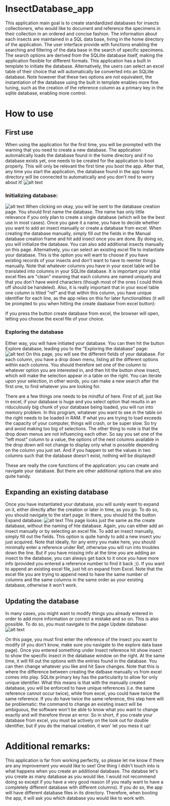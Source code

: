 # InsectDatabase_app
This application main goal is to create standardized databases for insects collectioners, who would like to document and reference the specimens in their collection in an ordered and concise fashion. The information about each insects are maintained in a SQL data base, living in the home directory of the application. The user interface provide with functions enabling the searching and filtering of the data base in the search of specific specimens. The search options are derived from the SQLlite database itself, making the application flexible for different formats. 
This application has a built in template to initiate the database. Alternatively, the users can select an excel table of their choice that will automatically be converted into an SQLlite database. Note however that these two options are not equivalent, the instantiation of the database using the built in template enables more fine tuning, such as the creation of the reference column as a primary key in the sqlite database, enabling more control. 

# How to use
## First use
When using the application for the first time, you will be prompted with the warning that you need to create a new database. The application automatically loads the database found in the home directory and if no database exists yet, one needs to be created for the application to boot properly. This will only be relevant the first time you boot the app. After that, any time you start the application, the database found in the app home directory will be connected to automatically and you don't ned to worry about it!
![alt text](https://github.com/AlexLepauvre/InsectDatabase_app/blob/main/Instructions_screenshots/First%20use.PNG)

### Initializing database:
![alt text](https://github.com/AlexLepauvre/InsectDatabase_app/blob/main/Instructions_screenshots/First%20database%20creation.PNG)
When clicking on okay, you will be sent to the database creation page. You should first name the database. The name has only little relevance if you only plan to create a single database (which will be the best use in most cases). Once you gave it a name, you have to decide whether you want to add an insect manually or create a database from excel. When creating the database manually, simply fill out the fields in the Manual database creation frame and hit add insect once you are done. By doing so, you will initialize the database. You can also add additional insects manually on this page. Alternatively, you can select an existing excel file to instantiate your database. This is the option you will want to choose if you have existing records of your insects and don't want to have to reenter things manually. Note that whatever columns you have in your excel table will be translated into columns in your SQLlite database. It is important your initial excel files are "clean" meaning that each columns are named uniquely and that you don't have weird characters (though most of the ones I could think off should be handeled). Also, it is really important that in your excel table one column is titled "ref" and that within this column, you have unique identifier for each line, as the app relies on this for later functionalities (it will be prompted to you when hitting the create daabase from excel button):  

If you press the button create database from excel, the browser will open, letting you choose the excel file of your choice. 

### Exploring the database
Either way, you will have initiated your database. You can then hit the button Explore database, leading you to the "Exploring the database" page:
![alt text](https://github.com/AlexLepauvre/InsectDatabase_app/blob/main/Instructions_screenshots/Exploring%20the%20database.PNG)
On this page, you will see the different fields of your database. For each column, you have a drop down menu, listing all the different options within each columns. You should therefore set one of the column to whatever option you are interested in, and then hit the button show insect, which will make the selection appear in a table on the right. You can iterate upon your selection, in other words, you can make a new search after the first one, to find whatever you are looking for.

There are a few things one needs to be mindful of here. First of all, just like in excel, if your database is huge and you select option that results in an riduculously big chunk of your database being loaded, you will run into memory problem. In this program, whatever you want to see in the table on the right needs to be loaded in RAM. If what you are trying to load exceeds the capacity of your computer, things will crash, or be super slow. So try and avoid making too big of selections. The other thing to note is that the drop down menus are not influencing each other. So say you set one of the "left most" column to a value, the options of the next columns available in the drop down will not change to display only what is possible depending on the column you just set. And if you happen to set the values in two columns such that the database doesn't exist, nothing will be displayed!

These are really the core functions of the application: you can create and navigate your database. But there are other additional options that are also quite handy. 

## Expanding an existing database
Once you have instantiated your database, you will surely want to expand on it, either directly after the creation or later in time, as you go. To do so, you should navigate to the start page. In there, you should hit the button Expand database:
![alt text](https://github.com/AlexLepauvre/InsectDatabase_app/blob/main/Instructions_screenshots/Expand%20databse.PNG)
This page looks just the same as the create database, without the naming of hte database. Again, you can either add an insect manually or by selecting an excel file. To add an insect manually, simply fill out the fields. This option is quite handy to add a new insect you just acquired. Note that ideally, for any entry you make here, you should minimally enter a reference under Ref, otherwise you will run into troubles down the line. But if you have missing info at the time you are adding an insect to the database, you can always get back to it once you have more info (provided you entered a reference number to find it back ;)). If you want to append an existing excel file, just hit on expand from Excel. Note that the excel file you are trying to append need to have the same number of columns and the same columns in the same order as your existing database, otherwise it won't work. 

## Updating the database
In many cases, you might want to modify things you already entered in order to add more information or correct a mistake and so on. This is also possible. To do so, you must navigate to the page Update database:
![alt text](https://github.com/AlexLepauvre/InsectDatabase_app/blob/main/Instructions_screenshots/Update%20database.PNG)

 On this page, you must first enter the reference of the insect you want to modify (if you don't know, make sure you navigate to the explore data base page). Once you entered something under Insect reference hit show insect to show the specific insect in the database window on the right. At the same time, it will fill out the options with the entries found in the database. You can then change whatever you like and hit Save changes. Note that this is where the difference between creating the datbase manually vs from excel comes into play. SQLite primary key has the particularity to allow for only unique identifier. What this means is that with the manually created database, you will be enforced to have unique references (i.e. the same reference cannot occur twice), while from excel, you could have twice the same reference. If you do have twice the same reference, this step here will be problematic: the command to change an existing insect will be ambiguous, the software won't be able to know what you want to change exactly and will therefore throw an error. So in short, if you create your database from excel, you must be actively on the look out for double identifier, but if you do the manual creation, it won' let you mess it up!

# Additional remarks:
This application is far from working perfectly, so please let me know if there are any improvement you would like to see! One thing I didn't touch into is what happens when you create an additional database. The databse let's you create as many database as you would like. I would not recommend doing so except if you have a very good reason (if you really want to have a completely different database with different columns). If you do so, the app will have different database files in its directory. Therefore, when booting the app, it will ask you which database you would like to work with. 

